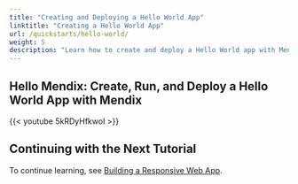 ```yaml
---
title: "Creating and Deploying a Hello World App"
linktitle: "Creating a Hello World App"
url: /quickstarts/hello-world/
weight: 5
description: "Learn how to create and deploy a Hello World app with Mendix in two minutes."
---
```


## Hello Mendix: Create, Run, and Deploy a Hello World App with Mendix

{{< youtube 5kRDyHfkwoI >}}

## Continuing with the Next Tutorial

To continue learning, see [Building a Responsive Web App](/quickstarts/responsive-web-app/).
